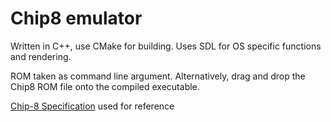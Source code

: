# Chip8 emulator
Written in C++, use CMake for building. Uses SDL for OS specific functions and rendering.

ROM taken as command line argument. Alternatively, drag and drop the Chip8 ROM file onto the compiled executable.

[Chip-8 Specification](http://devernay.free.fr/hacks/chip8/C8TECH10.HTM) used for reference
